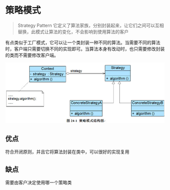 # 策略模式

> Strategy Pattern 它定义了算法家族，分别封装起来，让它们之间可以互相替换，此模式让算法的变化，不会影响到使用算法的客户

有点类似于工厂模式，它可以让一个类封装一种不同的算法。当需要不同的算法时，客户端只需要切换不同的实现即可。当算法本身有改动时，也只需要修改封装的类而不需要修改客户端。

![](PIC/StrategyPattern.jpg)

## 优点

符合开闭原则，并且它将算法封装在类中，可以很好的实现复用

## 缺点

需要由客户决定使用哪一个策略类
